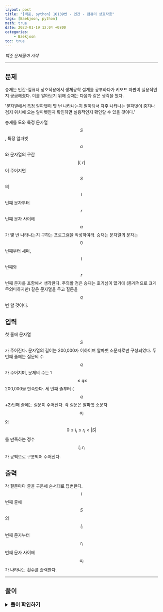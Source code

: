```yaml
---
layout: post
title: "[백준, python] 16139번 - 인간 - 컴퓨터 상호작용"
tags: [Baekjoon, python]
math: true
date: 2023-01-19 12:04 +0800
categories:
    - Baekjoon
toc: true
---
```

_백준 문제풀이 시작_
* * *
## 문제
승재는 인간-컴퓨터 상호작용에서 생체공학 설계를 공부하다가 키보드 자판이 실용적인지 궁금해졌다. 이를 알아보기 위해 승재는 다음과 같은 생각을 했다. 

'문자열에서 특정 알파벳이 몇 번 나타나는지 알아봐서 자주 나타나는 알파벳이 중지나 검지 위치에 오는 알파벳인지 확인하면 실용적인지 확인할 수 있을 것이다.'

승재를 도와 특정 문자열 $$S$$, 특정 알파벳 $$\alpha$$와 문자열의 구간 $$[l,r]$$이 주어지면 $$S$$의 $$l$$번째 문자부터 $$r$$번째 문자 사이에 $$\alpha$$가 몇 번 나타나는지 구하는 프로그램을 작성하여라. 승재는 문자열의 문자는 $$0$$번째부터 세며, $$l$$번째와 $$r$$번째 문자를 포함해서 생각한다. 주의할 점은 승재는 호기심이 많기에 (통계적으로 크게 무의미하지만) 같은 문자열을 두고 질문을 $$q$$번 할 것이다.
## 입력
첫 줄에 문자열 $$S$$가 주어진다. 문자열의 길이는 200,000자 이하이며 알파벳 소문자로만 구성되었다. 두 번째 줄에는 질문의 수 $$q$$가 주어지며, 문제의 수는 1 $$\leq q\leq$$ 200,000을 만족한다. 세 번째 줄부터 ($$q$$+2)번째 줄에는 질문이 주어진다. 각 질문은 알파벳 소문자 $$\alpha_i$$와 $$0\leq l_i\leq r_i<|S|$$를 만족하는 정수 $$l_i,r_i$$가 공백으로 구분되어 주어진다.
## 출력
각 질문마다 줄을 구분해 순서대로 답변한다. $$i$$번째 줄에 $$S$$의 $$l_i$$번째 문자부터 $$r_i$$번째 문자 사이에 $$\alpha_i$$가 나타나는 횟수를 출력한다.
* * *
## 풀이
<details>
<summary style="font-weight:bold; font-size:17px">풀이 확인하기</summary>
<div markdown="1">
  해당 문제를 풀면서 알파벳을 입력받았을 떄 얼마나 있는지 문자열을 그때그때 전부 순회하여 찾으면 O(N)의 시간이 걸리게 된다. 그러므로 좀 더 빠르게 계산을 하는 방법이 필요한데, 누적합을 사용하면 계산을 O(1) 시간 내에 계산할 수 있다.    

  누적합을 구하기 위해 배열을 하나 만든다. 그리고 배열에서 문자열을 순회하며 해당 알파벳이 나올 때마다 1씩 더해 계속 append 해준다. 그러면 몇번째 글자까지 해당 알파벳이 얼마나 나왔는지 알 수 있을 것이다.   

  하지만 문제에서는 특정 구간을 구해야 하는데, 이때 예를 들어 A[i, j]를 구하고 싶다면 누적합 배열을 B라 가정하면 B[j+1] - B[i]를 계산해주면 바로 구할 수 있다.

```python
import sys
input = sys.stdin.readline

string = list(input().rstrip())
num = int(input())
ans = {}

for i in range(97, 123):
    temp = 0
    sum = [0]
    for j in string:
        if(chr(i) == j):
            temp += 1
        sum.append(temp)
    ans[chr(i)] = sum

for _ in range(num):
    inp = input().rstrip().split(' ')
    sys.stdout.write(str(ans[inp[0]][int(inp[2])+1] - ans[inp[0]][int(inp[1])]) + '\n')
```
</div>
</details>